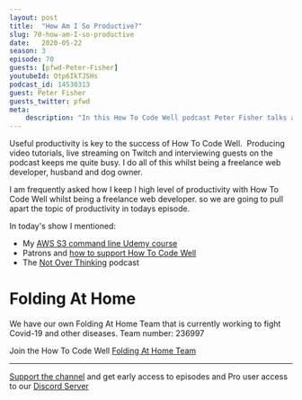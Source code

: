 ```yaml
---
layout: post
title:  "How Am I So Productive?"
slug: 70-how-am-I-so-productive
date:   2020-05-22
season: 3
episode: 70
guests: [pfwd-Peter-Fisher]
youtubeId: Otp6IkTJSHs
podcast_id: 14530313
guest: Peter Fisher
guests_twitter: pfwd
meta:
    description: "In this How To Code Well podcast Peter Fisher talks about what you should and shouldn't learn in web development "
---
```

Useful productivity is key to the success of How To Code Well.  Producing video tutorials, live streaming on Twitch and interviewing guests on the podcast keeps me quite busy. I do all of this whilst being a freelance web developer, husband and dog owner.  

I am frequently asked how I keep I high level of productivity with How To Code Well whilst being a freelance web developer. so we are going to pull apart the topic of productivity in todays episode.

In today's show I mentioned:

- My [AWS S3 command line Udemy course](https://bit.ly/3bV2Mzt)
- Patrons and [how to support How To Code Well](https://www.patreon.com/howToCodeWell)
- The [Not Over Thinking](http://notoverthinking.com) podcast 

# Folding At Home
We have our own Folding At Home Team that is currently working to fight Covid-19 and other diseases. 
Team number: 236997

Join the How To Code Well [Folding At Home Team](https://foldingathome.org/start-folding/)


-------------------------------

[Support the channel](https://www.patreon.com/howToCodeWell) and get early access to episodes and Pro user access to our [Discord Server](https://howtocodewell.net/discord)

